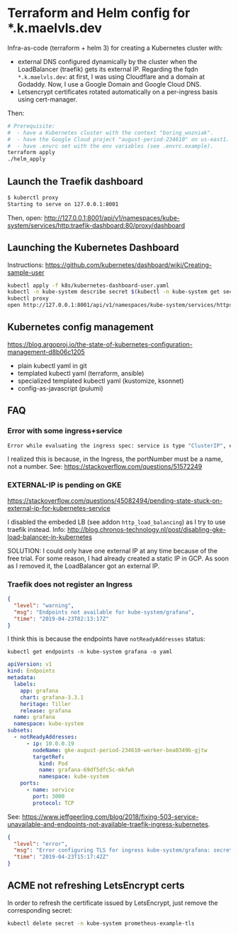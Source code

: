 # Terraform and Helm config for *.k.maelvls.dev

Infra-as-code (terraform + helm 3) for creating a Kubernetes cluster with:

- external DNS configured dynamically by the cluster when the LoadBalancer
  (traefik) gets its external IP. Regarding the fqdn `*.k.maelvls.dev`: at
  first, I was using Cloudflare and a domain at Godaddy. Now, I use a
  Google Domain and Google Cloud DNS.
- Letsencrypt certificates rotated automatically on a per-ingress basis
  using cert-manager.

Then:

```sh
# Prerequisite:
#  - have a Kubernetes cluster with the context "boring_wozniak".
#  - have the Google Cloud project "august-period-234610" on us-east1.
#  - have .envrc set with the env variables (see .envrc.example).
terraform apply
./helm_apply
```

## Launch the Traefik dashboard

```sh
$ kuberctl proxy
Starting to serve on 127.0.0.1:8001
```

Then, open: <http://127.0.0.1:8001/api/v1/namespaces/kube-system/services/http:traefik-dashboard:80/proxy/dashboard>

## Launching the Kubernetes Dashboard

Instructions: <https://github.com/kubernetes/dashboard/wiki/Creating-sample-user>

```sh
kubectl apply -f k8s/kubernetes-dashboard-user.yaml
kubectl -n kube-system describe secret $(kubectl -n kube-system get secret | grep admin-user | awk '{print $1}')
kubectl proxy
open http://127.0.0.1:8001/api/v1/namespaces/kube-system/services/https:kubernetes-dashboard:443/proxy
```

## Kubernetes config management

<https://blog.argoproj.io/the-state-of-kubernetes-configuration-management-d8b06c1205>

- plain kubectl yaml in git
- templated kubectl yaml (terraform, ansible)
- specialized templated kubectl yaml (kustomize, ksonnet)
- config-as-javascript (pulumi)

## FAQ

### Error with some ingress+service

```sh
Error while evaluating the ingress spec: service is type "ClusterIP", expected "NodePort" or "LoadBalancer"
```

I realized this is because, in the Ingress, the portNumber must be a name,
not a number. See: <https://stackoverflow.com/questions/51572249>

### EXTERNAL-IP is pending on GKE

<https://stackoverflow.com/questions/45082494/pending-state-stuck-on-external-ip-for-kubernetes-service>

I disabled the embeded LB (see addon `http_load_balancing`) as I try to use
traefik instead. Info:
<http://blog.chronos-technology.nl/post/disabling-gke-load-balancer-in-kubernetes>

SOLUTION: I could only have one external IP at any time because of the free
trial. For some reason, I had already created a static IP in GCP. As soon
as I removed it, the LoadBalancer got an external IP.

### Traefik does not register an Ingress

```json
{
  "level": "warning",
  "msg": "Endpoints not available for kube-system/grafana",
  "time": "2019-04-23T02:13:17Z"
}
```

I think this is because the endpoints have `notReadyAddresses` status:

    kubectl get endpoints -n kube-system grafana -o yaml

```yaml
apiVersion: v1
kind: Endpoints
metadata:
  labels:
    app: grafana
    chart: grafana-3.3.1
    heritage: Tiller
    release: grafana
  name: grafana
  namespace: kube-system
subsets:
  - notReadyAddresses:
      - ip: 10.0.0.19
        nodeName: gke-august-period-234610-worker-bea0349b-gjtw
        targetRef:
          kind: Pod
          name: grafana-69df5dfc5c-mkfwh
          namespace: kube-system
    ports:
      - name: service
        port: 3000
        protocol: TCP
```

See: <https://www.jeffgeerling.com/blog/2018/fixing-503-service-unavailable-and-endpoints-not-available-traefik-ingress-kubernetes>.

```json
{
  "level": "error",
  "msg": "Error configuring TLS for ingress kube-system/grafana: secret kube-system/grafana-example-tls does not exist",
  "time": "2019-04-23T15:17:42Z"
}
```

## ACME not refreshing LetsEncrypt certs

In order to refresh the certificate issued by LetsEncrypt, just remove the
corresponding secret:

```sh
kubectl delete secret -n kube-system prometheus-example-tls
```
